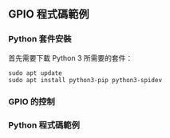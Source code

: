 ## GPIO 程式碼範例

### Python 套件安裝
首先需要下載 Python 3 所需要的套件：
```bash=
sudo apt update
sudo apt install python3-pip python3-spidev
```

### GPIO 的控制


### Python 程式碼範例

